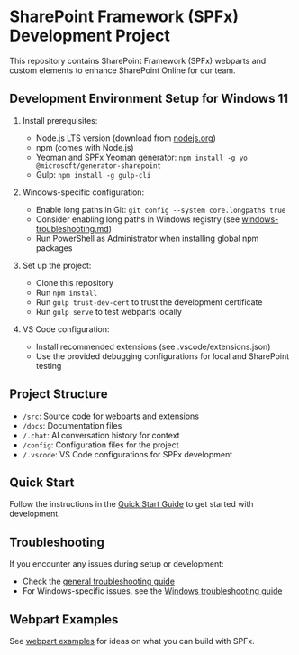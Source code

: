 # SharePoint Framework (SPFx) Development Project

This repository contains SharePoint Framework (SPFx) webparts and custom elements to enhance SharePoint Online for our team.

## Development Environment Setup for Windows 11

1. Install prerequisites:
   - Node.js LTS version (download from [nodejs.org](https://nodejs.org/))
   - npm (comes with Node.js)
   - Yeoman and SPFx Yeoman generator: `npm install -g yo @microsoft/generator-sharepoint`
   - Gulp: `npm install -g gulp-cli`

2. Windows-specific configuration:
   - Enable long paths in Git: `git config --system core.longpaths true`
   - Consider enabling long paths in Windows registry (see [windows-troubleshooting.md](./docs/windows-troubleshooting.md))
   - Run PowerShell as Administrator when installing global npm packages

3. Set up the project:
   - Clone this repository
   - Run `npm install`
   - Run `gulp trust-dev-cert` to trust the development certificate
   - Run `gulp serve` to test webparts locally

4. VS Code configuration:
   - Install recommended extensions (see .vscode/extensions.json)
   - Use the provided debugging configurations for local and SharePoint testing

## Project Structure

- `/src`: Source code for webparts and extensions
- `/docs`: Documentation files
- `/.chat`: AI conversation history for context
- `/config`: Configuration files for the project
- `/.vscode`: VS Code configurations for SPFx development

## Quick Start

Follow the instructions in the [Quick Start Guide](./docs/quick-start.md) to get started with development.

## Troubleshooting

If you encounter any issues during setup or development:
- Check the [general troubleshooting guide](./docs/troubleshooting.md)
- For Windows-specific issues, see the [Windows troubleshooting guide](./docs/windows-troubleshooting.md)

## Webpart Examples

See [webpart examples](./docs/webpart-examples.md) for ideas on what you can build with SPFx. 